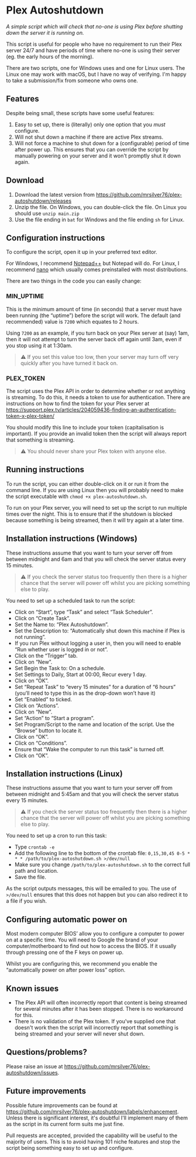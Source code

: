 # Plex Autoshutdown

*A simple script which will check that no-one is using Plex before shutting down the server it is running on.*

This script is useful for people who have no requirement to run their Plex server 24/7 and have periods of time where no-one is using their server (eg. the early hours of the morning).

There are two scripts, one for Windows uses and one for Linux users. The Linux one may work with macOS, but I have no way of verifying. I'm happy to take a submission/fix from someone who owns one. 

## Features

Despite being small, these scripts have some useful features:

1. Easy to set up, there is (literally) only one option that you *must* configure.
2. Will not shut down a machine if there are active Plex streams.
3. Will not force a machine to shut down for a (configurable) period of time after power up. This ensures that you can override the script by manually powering on your server and it won't promptly shut it down again.

## Download

1. Download the latest version from https://github.com/mrsilver76/plex-autoshutdown/releases
2. Unzip the file. On Windows, you can double-click the file. On Linux you should use `unzip main.zip`
3. Use the file ending in `bat` for Windows and the file ending `sh` for Linux.

## Configuration instructions

To configure the script, open it up in your preferred text editor.

For Windows, I recommend [Notepad++](https://notepad-plus-plus.org/) but Notepad will do. For Linux, I recommend [nano](https://www.nano-editor.org/) which usually comes preinstalled with most distributions.

There are two things in the code you can easily change:

### MIN_UPTIME

This is the minimum amount of time (in seconds) that a server must have been running (the “uptime”) before the script will work. The default (and recommended) value is `7200` which equates to 2 hours.

Using `7200` as an example, if you turn back on your Plex server at (say) 1am, then it will not attempt to turn the server back off again until 3am, even if you stop using it at 1:30am.

> :warning: If you set this value too low, then your server may turn off very quickly after you have turned it back on.

### PLEX_TOKEN

The script uses the Plex API in order to determine whether or not anything is streaming. To do this, it needs a token to use for authentication. There are instructions on how to find the token for your Plex server at https://support.plex.tv/articles/204059436-finding-an-authentication-token-x-plex-token/

You should modify this line to include your token (capitalisation is important). If you provide an invalid token then the script will always report that something is streaming.

> :warning: You should never share your Plex token with anyone else.

## Running instructions

To run the script, you can either double-click on it or run it from the command line. If you are using Linux then you will probably need to make the script executable with `chmod +x plex-autoshutdown.sh`.

To run on your Plex server, you will need to set up the script to run multiple times over the night. This is to ensure that if the shutdown is blocked because something is being streamed, then it will try again at a later time.

## Installation instructions (Windows)

These instructions assume that you want to turn your server off from between midnight and 6am and that you will check the server status every 15 minutes.

> :warning: If you check the server status too frequently then there is a higher chance that the server will power off whilst you are picking something else to play.

You need to set up a scheduled task to run the script:

- Click on “Start”, type “Task” and select “Task Scheduler”.
- Click on “Create Task”.
- Set the Name to: “Plex Autoshutdown”.
- Set the Description to: “Automatically shut down this machine if Plex is not running”.
- If you run Plex without logging a user in, then you will need to enable “Run whether user is logged in or not”.
- Click on the “Trigger” tab.
- Click on “New”.
- Set Begin the Task to: On a schedule.
- Set Settings to Daily, Start at 00:00, Recur every 1 day.
- Click on “OK”.
- Set “Repeat Task” to “every 15 minutes” for a duration of “6 hours” (you’ll need to type this in as the drop-down won’t have it)
- Set “Enabled” to ticked.
- Click on “Actions”.
- Click on “New”.
- Set “Action” to “Start a program”.
- Set Program/Script to the name and location of the script. Use the “Browse” button to locate it.
- Click on “OK”.
- Click on “Conditions”.
- Ensure that “Wake the computer to run this task” is turned off.
- Click on “OK”.

## Installation instructions (Linux)

These instructions assume that you want to turn your server off from between midnight and 5:45am and that you will check the server status every 15 minutes.

> :warning: If you check the server status too frequently then there is a higher chance that the server will power off whilst you are picking something else to play.

You need to set up a cron to run this task:

- Type `crontab -e`
- Add the following line to the bottom of the crontab file: `0,15,30,45 0-5 * * * /path/to/plex-autoshutdown.sh >/dev/null`
- Make sure you change `/path/to/plex-autoshutdown.sh` to the correct full path and location.
- Save the file.

As the script outputs messages, this will be emailed to you. The use of `>/dev/null` ensures that this does not happen but you can also redirect it to a file if you wish.

## Configuring automatic power on

Most modern computer BIOS’ allow you to configure a computer to power on at a specific time. You will need to Google the brand of your computer/motherboard to find out how to access the BIOS. If it usually through pressing one of the F keys on power up.

Whilst you are configuring this, we recommend you enable the “automatically power on after power loss” option.

## Known issues

- The Plex API will often incorrectly report that content is being streamed for several minutes after it has been stopped. There is no workaround for this.
- There is no validation of the Plex token. If you've supplied one that doesn't work then the script will incorrectly report that something is being streamed and your server will never shut down.

## Questions/problems?

Please raise an issue at https://github.com/mrsilver76/plex-autoshutdown/issues.

## Future improvements

Possible future improvements can be found at https://github.com/mrsilver76/plex-autoshutdown/labels/enhancement. Unless there is significant interest, it's doubtful I'll implement many of them as the script in its current form suits me just fine.

Pull requests are accepted, provided the capability will be useful to the majority of users. This is to avoid having 101 niche features and stop the script being something easy to set up and configure.
